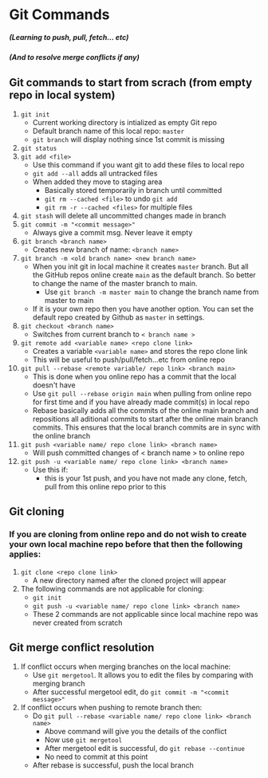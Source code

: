 # Git Commands
##### (Learning to push, pull, fetch... etc)
##### (And to resolve merge conflicts if any)


## Git commands to start from scrach (from empty repo in local system)
1. `git init`
	-	 Current working directory is intialized as empty Git repo
	-	 Default branch name of this local repo: `master`
	-	 `git branch` will display nothing since 1st commit is missing
2. `git status`
3. `git add <file>`
	-	Use this command if you want git to add these files to local repo
	-	`git add --all` adds all untracked files
	-	When added they move to staging area
		-	Basically stored temporarily in branch until committed
		-	`git rm --cached <file>` to undo `git add`
		-	`git rm -r --cached <files>` for multiple files
4.	`git stash` will delete all uncommitted changes made in branch
5.	`git commit -m "<commit message>"`
	-	Always give a commit msg. Never leave it empty
6. `git branch <branch name>`
	-	Creates new branch of name: `<branch name>`
7. `git branch -m <old branch name> <new branch name>`
	-	When you init git in local machine it creates `master` branch. But all the GitHub repos online create `main` as the default branch. So better to change the name of the master branch to main.
		-	Use `git branch -m master main` to change the branch name from master to main
	-	If it is your own repo then you have another option. You can set the default repo created by Github as `master` in settings.
8. `git checkout <branch name>`
	-	Switches from current branch to `< branch name >`
9.	`git remote add <variable name> <repo clone link>`
	-	Creates a variable `<variable name>` and stores the repo clone link
	-	This will be useful to push/pull/fetch...etc from online repo
10. `git pull --rebase <remote variable/ repo link> <branch main>`
	-	This is done when you online repo has a commit that the local doesn't have
	-	Use `git pull --rebase origin main` when pulling from online repo for first time and if you have already made commit(s) in local repo
	-	Rebase basically adds all the commits of the online main branch and repositions all aditional commits to start after the online main branch commits. This ensures that the local branch commits are in sync with the online branch
11.	`git push <variable name/ repo clone link> <branch name>`
	-	Will push committed changes of < branch name > to online repo
12.	`git push -u <variable name/ repo clone link> <branch name>`
	-	Use this if:
		-	this is your 1st push, and you have not made any clone, fetch, pull from this online repo prior to this


## Git cloning
### If you are cloning from online repo and do not wish to create your own local machine repo before that then the following applies:
1.	`git clone <repo clone link>`
	-	A new directory named after the cloned project will appear
2.	The following commands are not applicable for cloning:
	-	`git init`
	-	`git push -u <variable name/ repo clone link> <branch name>`
	-	These 2 commands are not applicable since local machine repo was never created from scratch

## Git merge conflict resolution
1.	If conflict occurs when merging branches on the local machine:
	-	Use `git mergetool`. It allows you to edit the files by comparing with merging branch
	-	After successful mergetool edit, do `git commit -m "<commit message>"`
3.	If conflict occurs when pushing to remote branch then:
	-	Do `git pull --rebase <variable name/ repo clone link> <branch name>`
		-	Above command will give you the details of the conflict
		-	Now use `git mergetool`
		-	After mergetool edit is successful, do `git rebase --continue`
		-	No need to commit at this point
	-	After rebase is successful, push the local branch
